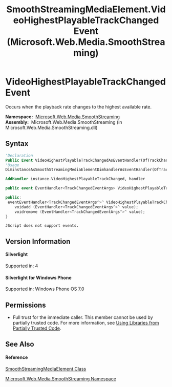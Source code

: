 ﻿---
title: SmoothStreamingMediaElement.VideoHighestPlayableTrackChanged Event (Microsoft.Web.Media.SmoothStreaming)
TOCTitle: VideoHighestPlayableTrackChanged Event
ms:assetid: E:Microsoft.Web.Media.SmoothStreaming.SmoothStreamingMediaElement.VideoHighestPlayableTrackChanged
ms:mtpsurl: https://msdn.microsoft.com/en-us/library/microsoft.web.media.smoothstreaming.smoothstreamingmediaelement.videohighestplayabletrackchanged(v=VS.90)
ms:contentKeyID: 31469252
ms.date: 05/02/2012
mtps_version: v=VS.90
f1_keywords:
- Microsoft.Web.Media.SmoothStreaming.SmoothStreamingMediaElement.VideoHighestPlayableTrackChanged
dev_langs:
- CSharp
- JScript
- VB
- c++
api_location:
- Microsoft.Web.Media.SmoothStreaming.dll
api_name:
- Microsoft.Web.Media.SmoothStreaming.SmoothStreamingMediaElement.add_VideoHighestPlayableTrackChanged
- Microsoft.Web.Media.SmoothStreaming.SmoothStreamingMediaElement.remove_VideoHighestPlayableTrackChanged
- Microsoft.Web.Media.SmoothStreaming.SmoothStreamingMediaElement.VideoHighestPlayableTrackChanged
api_type:
- Managed
topic_type:
- apiref
- kbSyntax
product_family_name: VS
ROBOTS: INDEX,FOLLOW
---

# VideoHighestPlayableTrackChanged Event

Occurs when the playback rate changes to the highest available rate.

**Namespace:**  [Microsoft.Web.Media.SmoothStreaming](microsoft-web-media-smoothstreaming-namespace_1.md)  
**Assembly:**  Microsoft.Web.Media.SmoothStreaming (in Microsoft.Web.Media.SmoothStreaming.dll)

## Syntax

``` vb
'Declaration
Public Event VideoHighestPlayableTrackChangedAsEventHandler(OfTrackChangedEventArgs)
'Usage
DiminstanceAsSmoothStreamingMediaElementDimhandlerAsEventHandler(OfTrackChangedEventArgs)

AddHandler instance.VideoHighestPlayableTrackChanged, handler
```

``` csharp
public event EventHandler<TrackChangedEventArgs> VideoHighestPlayableTrackChanged
```

``` c++
public:
 eventEventHandler<TrackChangedEventArgs^>^ VideoHighestPlayableTrackChanged {
    voidadd (EventHandler<TrackChangedEventArgs^>^ value);
    voidremove (EventHandler<TrackChangedEventArgs^>^ value);
}
```

``` jscript
JScript does not support events.
```

## Version Information

#### Silverlight

Supported in: 4  

#### Silverlight for Windows Phone

Supported in: Windows Phone OS 7.0  

## Permissions

  - Full trust for the immediate caller. This member cannot be used by partially trusted code. For more information, see [Using Libraries from Partially Trusted Code](https://msdn.microsoft.com/en-us/library/8skskf63\(v=vs.90\)).

## See Also

#### Reference

[SmoothStreamingMediaElement Class](smoothstreamingmediaelement-class-microsoft-web-media-smoothstreaming_1.md)

[Microsoft.Web.Media.SmoothStreaming Namespace](microsoft-web-media-smoothstreaming-namespace_1.md)

